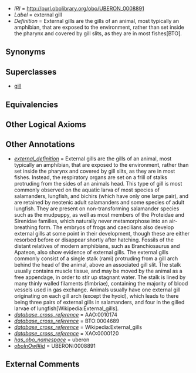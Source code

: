 * *IRI* = http://purl.obolibrary.org/obo/UBERON_0008891
 * *Label* = external gill
 * *Definition* = External gills are the gills of an animal, most typically an amphibian, that are exposed to the environment, rather than set inside the pharynx and covered by gill slits, as they are in most fishes[BTO].

## Synonyms


## Superclasses

 * [gill](../../UBERON/35/UBERON_0002535.md)

## Equivalencies


## Other Logical Axioms


## Other Annotations

 * *[external_definition](../../UBPROP/01/UBPROP_0000001.md)* = External gills are the gills of an animal, most typically an amphibian, that are exposed to the environment, rather than set inside the pharynx and covered by gill slits, as they are in most fishes. Instead, the respiratory organs are set on a frill of stalks protruding from the sides of an animals head. This type of gill is most commonly observed on the aquatic larva of most species of salamanders, lungfish, and bichirs (which have only one large pair), and are retained by neotenic adult salamanders and some species of adult lungfish. They are present on non-transforming salamander species such as the mudpuppy, as well as most members of the Proteidae and Sirenidae families, which naturally never metamorphose into an air-breathing form. The embryos of frogs and caecilians also develop external gills at some point in their development, though these are either resorbed before or disappear shortly after hatching. Fossils of the distant relatives of modern amphibians, such as Branchiosaurus and Apateon, also show evidence of external gills. The external gills commonly consist of a single stalk (rami) protruding from a gill arch behind the head of the animal, above an associated gill slit. The stalk usually contains muscle tissue, and may be moved by the animal as a free appendage, in order to stir up stagnant water. The stalk is lined by many thinly walled filaments (fimbriae), containing the majority of blood vessels used in gas exchange. Animals usually have one external gill originating on each gill arch (except the hyoid), which leads to there being three pairs of external gills in salamanders, and four in the gilled larvae of lungfish[Wikipedia:External_gills].
 * *[database_cross_reference](../../ef/oboInOwl#hasDbXref.md)* = AAO:0010174
 * *[database_cross_reference](../../ef/oboInOwl#hasDbXref.md)* = BTO:0004689
 * *[database_cross_reference](../../ef/oboInOwl#hasDbXref.md)* = Wikipedia:External_gills
 * *[database_cross_reference](../../ef/oboInOwl#hasDbXref.md)* = XAO:0000120
 * *[has_obo_namespace](../../ce/oboInOwl#hasOBONamespace.md)* = uberon
 * *[oboInOwl#id](../../id/oboInOwl#id.md)* = UBERON:0008891

## External Comments

